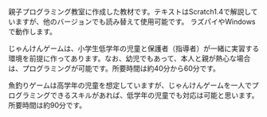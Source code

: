 親子プログラミング教室に作成した教材です。テキストはScratch1.4で解説していますが、他のバージョンでも読み替えて使用可能です。
ラズパイやWindowsで動作します。

じゃんけんゲームは、小学生低学年の児童と保護者（指導者）が一緒に実習する環境を前提に作ってあります。なお、幼児でもあって、本人と親が熱心な場合は、プログラミングが可能です。所要時間は約40分から60分です。

魚釣りゲームは高学年の児童を想定していますが、じゃんけんゲームを一人でプログラミングできるスキルがあれば、低学年の児童でも対応は可能と思います。所要時間は約90分です。

